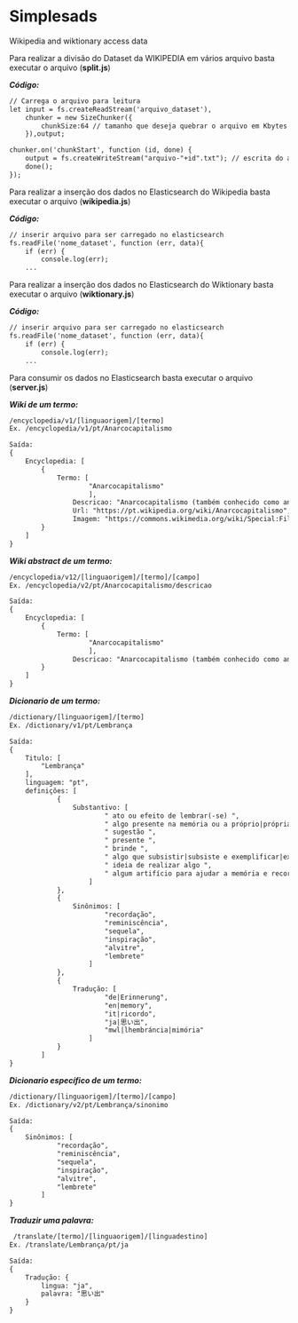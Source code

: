 # Simplesads
Wikipedia and wiktionary access data

Para realizar a divisão do Dataset da WIKIPEDIA em vários arquivo basta executar o arquivo (<b>split.js</b>)

***Código:***
```html
// Carrega o arquivo para leitura
let input = fs.createReadStream('arquivo_dataset'),
    chunker = new SizeChunker({
        chunkSize:64 // tamanho que deseja quebrar o arquivo em Kbytes
    }),output;

chunker.on('chunkStart', function (id, done) {
    output = fs.createWriteStream("arquivo-"+id".txt"); // escrita do arquivo
    done();
});

```


Para realizar a inserção dos dados no Elasticsearch do Wikipedia basta executar o arquivo (<b>wikipedia.js</b>)

***Código:***
```html
// inserir arquivo para ser carregado no elasticsearch
fs.readFile('nome_dataset', function (err, data){
	if (err) {
		console.log(err);
	...

```


Para realizar a inserção dos dados no Elasticsearch do Wiktionary basta executar o arquivo (<b>wiktionary.js</b>)

***Código:***
```html
// inserir arquivo para ser carregado no elasticsearch
fs.readFile('nome_dataset', function (err, data){
	if (err) {
		console.log(err);
	...

```
Para consumir os dados no Elasticsearch basta executar o arquivo (<b>server.js</b>)

***Wiki de um termo:***
```html
/encyclopedia/v1/[linguaorigem]/[termo]
Ex. /encyclopedia/v1/pt/Anarcocapitalismo

Saída:
{
	Encyclopedia: [
		{
			Termo: [
					"Anarcocapitalismo"
					],
				Descricao: "Anarcocapitalismo (também conhecido como anarquismo de livre mercado, anarquismo libertário, 								anarquismo de propriedade privada ou anarcoliberalismo) é uma filosofia política capitalista que 								promove a anarquia entendida como a eliminação do Estado e a proteção a soberania do indivíduo 								através da propriedade privada e do mercado livre.",
				Url: "https://pt.wikipedia.org/wiki/Anarcocapitalismo",
				Imagem: "https://commons.wikimedia.org/wiki/Special:FilePath/Gadsden%20flag.svg"
		}
	]
}

```
***Wiki abstract de um termo:***
```html
/encyclopedia/v12/[linguaorigem]/[termo]/[campo]
Ex. /encyclopedia/v2/pt/Anarcocapitalismo/descricao

Saída:
{
	Encyclopedia: [
		{
			Termo: [
					"Anarcocapitalismo"
					],
				Descricao: "Anarcocapitalismo (também conhecido como anarquismo de livre mercado, anarquismo libertário, 								anarquismo de propriedade privada ou anarcoliberalismo) é uma filosofia política capitalista que 							promove a anarquia entendida como a eliminação do Estado e a proteção a soberania do indivíduo 							   através da propriedade privada e do mercado livre."
		}
	]
}

```
***Dicionario de um termo:***
```html
/dictionary/[linguaorigem]/[termo]
Ex. /dictionary/v1/pt/Lembrança

Saída:
{
	Titulo: [
		"Lembrança"
	],
	linguagem: "pt",
	definições: [
			{
				Substantivo: [
						" ato ou efeito de lembrar(-se) ",
						" algo presente na memória ou a próprio|própria memória ",
						" sugestão ",
						" presente ",
						" brinde ",
						" algo que subsistir|subsiste e exemplificar|exemplifica testemunhando um fato ocorrido ",
						" ideia de realizar algo ",
						" algum artifício para ajudar a memória e recordação "
					]
			},
			{
				Sinônimos: [
						"recordação",
						"reminiscência",
						"sequela",
						"inspiração",
						"alvitre",
						"lembrete"
					]
			},
			{
				Tradução: [
						"de|Erinnerung",
						"en|memory",
						"it|ricordo",
						"ja|思い出",
						"mwl|lhembráncia|mimória"
					]
			}
		]
}

```
***Dicionario específico de um termo:***
```html
/dictionary/[linguaorigem]/[termo]/[campo]
Ex. /dictionary/v2/pt/Lembrança/sinonimo

Saída:
{
	Sinônimos: [
			"recordação",
			"reminiscência",
			"sequela",
			"inspiração",
			"alvitre",
			"lembrete"
		]
}

```
***Traduzir uma palavra:***
```html
 /translate/[termo]/[linguaorigem]/[linguadestino]
Ex. /translate/Lembrança/pt/ja

Saída:
{
	Tradução: {
		lingua: "ja",
		palavra: "思い出"
	}
}

```
